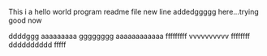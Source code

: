 This i a hello world program readme file
new line addedggggg here...trying good now

ddddggg
aaaaaaaaa
gggggggg
aaaaaaaaaaaa
fffffffff
vvvvvvvvvv
ffffffff
dddddddddd
fffff
